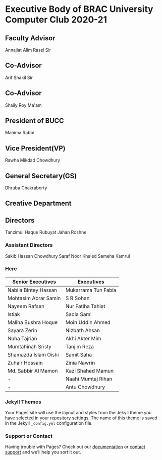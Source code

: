 # Executive Body of BRAC University Computer Club 2020-21
## Faculty Advisor 
Annajiat Alim Rasel Sir
## Co-Advisor
Arif Shakil Sir
## Co-Advisor
Shaily Roy Ma'am 
## President of BUCC
Mahima Rabbi
## Vice President(VP)
Rawha Mikdad Chowdhury
## General Secretary(GS)
Dhruba Chakraborty


## Creative Department

## Directors
Tanzimul Haque
Rubuyat Jahan Roshne
### Assistant Directors 
Sakib Hassan Chowdhury
Saraf Noor Khaled
Sameha Kamrul

### Here
Senior Executives | Executives
------------ | -------------
Nabila Bintey Hassan | Mukarrama Tun Fabia
Mohtasim Abrar Samin | S R Sohan
Nayeem Rafsan | Nur Fatiha Tahiat
Istiak | Sadia Sami
Maliha Bushra Hoque | Moin Uddin Ahmed
Sayara Zerin | Nizbath Ahsan
Nuha Tajrian | Akhi Akter Mim
Mumtahinah Sristy | Tanjim Reza
Shamazda Islam Oishi | Samit Saha
Zuhair Hossain | Zinia Nawrin
Md. Sabbir Al Mamon | Kazi Shahed Mamun
- | Naahi Mumtaj Rihan
- | Antu Chowdhury

### Jekyll Themes

Your Pages site will use the layout and styles from the Jekyll theme you have selected in your [repository settings](https://github.com/TanjimReza/BUCC/settings). The name of this theme is saved in the Jekyll `_config.yml` configuration file.

### Support or Contact

Having trouble with Pages? Check out our [documentation](https://docs.github.com/categories/github-pages-basics/) or [contact support](https://github.com/contact) and we’ll help you sort it out.
